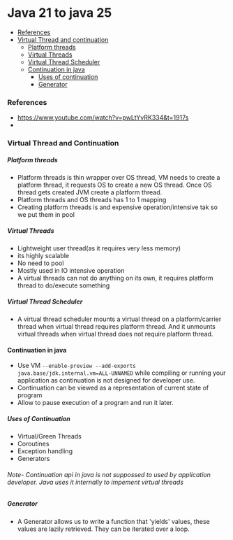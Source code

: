 # Java 21 to java 25

- [References](#references)
- [Virtual Thread and continuation](#virtual-thread-and-continuation)
   - [Platform threads](#platform-threads)
   - [Virtual Threads](#virtual-threads)
   - [Virtual Thread Scheduler](#Virtual-Thread-Scheduler)
   - [Continuation in java](#Continuation-in-java)
     - [Uses of continuation](#uses-of-continuation)
     - [Generator](#generator)


### References
- https://www.youtube.com/watch?v=pwLtYvRK334&t=1917s
- 
### Virtual Thread and Continuation
##### Platform threads
- Platform threads is thin wrapper over OS thread, VM needs to create a platform thread, it requests OS to create a new OS thread. Once OS thread gets created JVM create a platform thread.
- Platform threads and OS threads has 1 to 1 mapping
- Creating platform threads is and expensive operation/intensive tak so we put them in pool

##### Virtual Threads
- Lightweight user thread(as it requires very less memory)
- its highly scalable
- No need to pool
- Mostly used in IO intensive operation
- A virtual threads can not do anything on its own, it requires platform thread to do/execute something
  
##### Virtual Thread Scheduler
- A virtual thread scheduler mounts a virtual thread on a platform/carrier thread when virtual thread requires platform thread. And it unmounts virtual threads when virtual thread does not require platform thread.
  
#### Continuation in java
- Use VM ```--enable-preview --add-exports java.base/jdk.internal.vm=ALL-UNNAMED``` while compiling or running your application as continuation is not designed for developer use.
- Continuation can be viewed as a representation of current state of program
- Allow to pause execution of a program and run it later.

##### Uses of Continuation
- Virtual/Green Threads
- Coroutines
- Exception handling
- Generators
###### Note- Continuation api in java is not suppossed to used by application developer. Java uses it internally to impement virtual threads
##### Generator
- A Generator allows us to write a function that 'yields' values, these values are lazily retrieved. They can be iterated over a loop.

